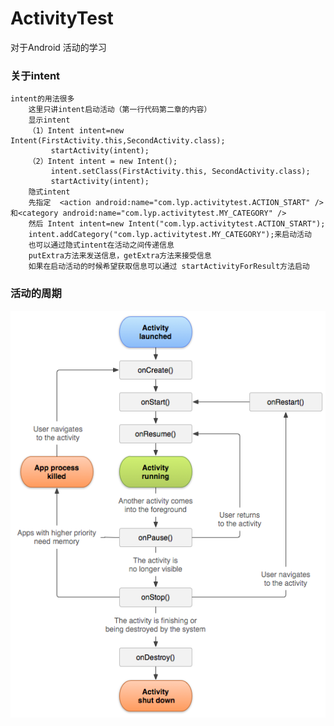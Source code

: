 ActivityTest
===================================
对于Android 活动的学习
### 关于intent
    intent的用法很多
		这里只讲intent启动活动（第一行代码第二章的内容）
		显示intent
		（1）Intent intent=new Intent(FirstActivity.this,SecondActivity.class);
		     startActivity(intent);
		（2）Intent intent = new Intent();
		     intent.setClass(FirstActivity.this, SecondActivity.class);
		     startActivity(intent);
		隐式intent
		先指定  <action android:name="com.lyp.activitytest.ACTION_START" />和<category android:name="com.lyp.activitytest.MY_CATEGORY" />
		然后 Intent intent=new Intent("com.lyp.activitytest.ACTION_START");
		intent.addCategory("com.lyp.activitytest.MY_CATEGORY");来启动活动
		也可以通过隐式intent在活动之间传递信息
		putExtra方法来发送信息，getExtra方法来接受信息 
		如果在启动活动的时候希望获取信息可以通过 startActivityForResult方法启动
### 活动的周期
![github-01.jpg](/img/ac.jpg "github-01.jpg")
